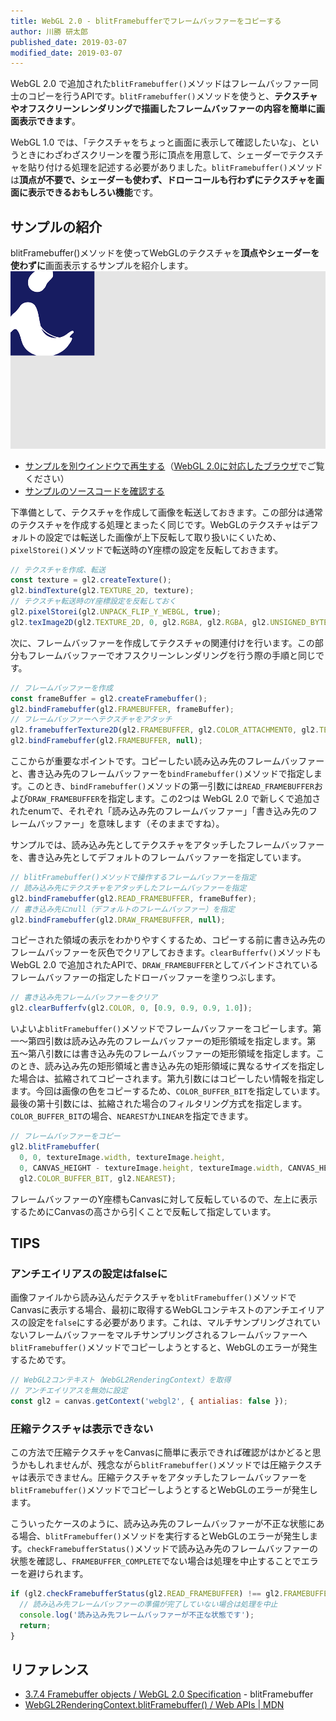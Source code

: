 ```yaml
---
title: WebGL 2.0 - blitFramebufferでフレームバッファーをコピーする
author: 川勝 研太郎
published_date: 2019-03-07
modified_date: 2019-03-07
---
```


WebGL 2.0 で追加された`blitFramebuffer()`メソッドはフレームバッファー同士のコピーを行うAPIです。`blitFramebuffer()`メソッドを使うと、**テクスチャやオフスクリーンレンダリングで描画したフレームバッファーの内容を簡単に画面表示できます**。

WebGL 1.0 では、「テクスチャをちょっと画面に表示して確認したいな」、というときにわざわざスクリーンを覆う形に頂点を用意して、シェーダーでテクスチャを貼り付ける処理を記述する必要がありました。`blitFramebuffer()`メソッドは**頂点が不要で、シェーダーも使わず、ドローコールも行わずにテクスチャを画面に表示できるおもしろい機能**です。

## サンプルの紹介
blitFramebuffer()メソッドを使ってWebGLのテクスチャを**頂点やシェーダーを使わずに**画面表示するサンプルを紹介します。
[![](../imgs/webgl2_blitframebuffer.png)](https://ics-creative.github.io/web3d-maniacs/samples/webgl2_blitframebuffer)
- [サンプルを別ウインドウで再生する](https://ics-creative.github.io/web3d-maniacs/samples/webgl2_blitframebuffer)（[WebGL 2.0に対応したブラウザ](https://caniuse.com/#feat=webgl2)でご覧ください）
- [サンプルのソースコードを確認する](../samples/webgl2_blitframebuffer)

下準備として、テクスチャを作成して画像を転送しておきます。この部分は通常のテクスチャを作成する処理とまったく同じです。WebGLのテクスチャはデフォルトの設定では転送した画像が上下反転して取り扱いにくいため、`pixelStorei()`メソッドで転送時のY座標の設定を反転しておきます。

```javascript
// テクスチャを作成、転送
const texture = gl2.createTexture();
gl2.bindTexture(gl2.TEXTURE_2D, texture);
// テクスチャ転送時のY座標設定を反転しておく
gl2.pixelStorei(gl2.UNPACK_FLIP_Y_WEBGL, true);
gl2.texImage2D(gl2.TEXTURE_2D, 0, gl2.RGBA, gl2.RGBA, gl2.UNSIGNED_BYTE, textureImage);
```

次に、フレームバッファーを作成してテクスチャの関連付けを行います。この部分もフレームバッファーでオフスクリーンレンダリングを行う際の手順と同じです。

```javascript
// フレームバッファーを作成
const frameBuffer = gl2.createFramebuffer();
gl2.bindFramebuffer(gl2.FRAMEBUFFER, frameBuffer);
// フレームバッファーへテクスチャをアタッチ
gl2.framebufferTexture2D(gl2.FRAMEBUFFER, gl2.COLOR_ATTACHMENT0, gl2.TEXTURE_2D, texture, 0);
gl2.bindFramebuffer(gl2.FRAMEBUFFER, null);
```

ここからが重要なポイントです。コピーしたい読み込み先のフレームバッファーと、書き込み先のフレームバッファーを`bindFramebuffer()`メソッドで指定します。このとき、`bindFramebuffer()`メソッドの第一引数には`READ_FRAMEBUFFER`および`DRAW_FRAMEBUFFER`を指定します。この2つは WebGL 2.0 で新しくで追加されたenumで、それぞれ「読み込み先のフレームバッファー」「書き込み先のフレームバッファー」を意味します（そのままですね）。

サンプルでは、読み込み先としてテクスチャをアタッチしたフレームバッファーを、書き込み先としてデフォルトのフレームバッファーを指定しています。

```javascript
// blitFramebuffer()メソッドで操作するフレームバッファーを指定
// 読み込み先にテクスチャをアタッチしたフレームバッファーを指定
gl2.bindFramebuffer(gl2.READ_FRAMEBUFFER, frameBuffer);
// 書き込み先にnull（デフォルトのフレームバッファー）を指定
gl2.bindFramebuffer(gl2.DRAW_FRAMEBUFFER, null);
```

コピーされた領域の表示をわかりやすくするため、コピーする前に書き込み先のフレームバッファーを灰色でクリアしておきます。`clearBufferfv()`メソッドも WebGL 2.0 で追加されたAPIで、`DRAW_FRAMEBUFFER`としてバインドされているフレームバッファーの指定したドローバッファーを塗りつぶします。

```javascript
// 書き込み先フレームバッファーをクリア
gl2.clearBufferfv(gl2.COLOR, 0, [0.9, 0.9, 0.9, 1.0]);
```

いよいよ`blitFramebuffer()`メソッドでフレームバッファーをコピーします。第一〜第四引数は読み込み先のフレームバッファーの矩形領域を指定します。第五〜第八引数には書き込み先のフレームバッファーの矩形領域を指定します。このとき、読み込み先の矩形領域と書き込み先の矩形領域に異なるサイズを指定した場合は、拡縮されてコピーされます。第九引数にはコピーしたい情報を指定します。今回は画像の色をコピーするため、`COLOR_BUFFER_BIT`を指定しています。最後の第十引数には、拡縮された場合のフィルタリング方式を指定します。`COLOR_BUFFER_BIT`の場合、`NEAREST`か`LINEAR`を指定できます。

```javascript
// フレームバッファーをコピー
gl2.blitFramebuffer(
  0, 0, textureImage.width, textureImage.height,
  0, CANVAS_HEIGHT - textureImage.height, textureImage.width, CANVAS_HEIGHT,
  gl2.COLOR_BUFFER_BIT, gl2.NEAREST);
```

フレームバッファーのY座標もCanvasに対して反転しているので、左上に表示するためにCanvasの高さから引くことで反転して指定しています。

## TIPS
### アンチエイリアスの設定はfalseに
画像ファイルから読み込んだテクスチャを`blitFramebuffer()`メソッドでCanvasに表示する場合、最初に取得するWebGLコンテキストのアンチエイリアスの設定を`false`にする必要があります。これは、マルチサンプリングされていないフレームバッファーをマルチサンプリングされるフレームバッファーへ`blitFramebuffer()`メソッドでコピーしようとすると、WebGLのエラーが発生するためです。

```javascript
// WebGL2コンテキスト（WebGL2RenderingContext）を取得
// アンチエイリアスを無効に設定
const gl2 = canvas.getContext('webgl2', { antialias: false });
```

### 圧縮テクスチャは表示できない
この方法で圧縮テクスチャをCanvasに簡単に表示できれば確認がはかどると思うかもしれませんが、残念ながら`blitFramebuffer()`メソッドでは圧縮テクスチャは表示できません。圧縮テクスチャをアタッチしたフレームバッファーを`blitFramebuffer()`メソッドでコピーしようとするとWebGLのエラーが発生します。

こういったケースのように、読み込み先のフレームバッファーが不正な状態にある場合、`blitFramebuffer()`メソッドを実行するとWebGLのエラーが発生します。`checkFramebufferStatus()`メソッドで読み込み先のフレームバッファーの状態を確認し、`FRAMEBUFFER_COMPLETE`でない場合は処理を中止することでエラーを避けられます。

```javascript
if (gl2.checkFramebufferStatus(gl2.READ_FRAMEBUFFER) !== gl2.FRAMEBUFFER_COMPLETE) {
  // 読み込み先フレームバッファーの準備が完了していない場合は処理を中止
  console.log('読み込み先フレームバッファーが不正な状態です');
  return;
}
```

## リファレンス

- [3.7.4 Framebuffer objects / WebGL 2.0 Specification](https://www.khronos.org/registry/webgl/specs/latest/2.0/#3.7.4) - blitFramebuffer
- [WebGL2RenderingContext.blitFramebuffer()
 / Web APIs | MDN](https://developer.mozilla.org/en-US/docs/Web/API/WebGL2RenderingContext/blitFramebuffer)

